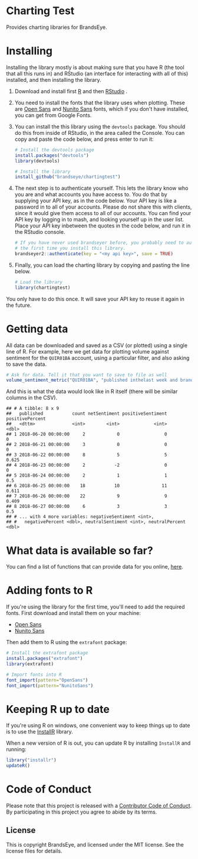 
<!-- README.md is generated from README.Rmd. Please edit that file -->
Charting Test
=============

Provides charting libraries for BrandsEye.

Installing
==========

Installing the library mostly is about making sure that you have R (the tool that all this runs in) and RStudio (an interface for interacting with all of this) installed, and then installing the library.

1.  Download and install first [R](https://cran.rstudio.com/) and then [RStudio](https://www.rstudio.com/products/rstudio/download/) .

2.  You need to install the fonts that the library uses when plotting. These are [Open Sans](https://fonts.google.com/specimen/Open+Sans) and [Nunito Sans](https://fonts.google.com/specimen/Nunito+Sans) fonts, which if you don't have installed, you can get from Google Fonts.

3.  You can install the this library using the `devtools` package. You should do this from inside of RStudio, in the area called the Console. You can copy and paste the code below, and press enter to run it:

    ``` r
    # Install the devtools package
    install.packages("devtools")
    library(devtools)

    # Install the library
    install_github("brandseye/chartingtest")
    ```

4.  The next step is to authenticate yourself. This lets the library know who you are and what accounts you have access to. You do that by supplying your API key, as in the code below. Your API key is like a password in to all of your accounts. Please do not share this with clients, since it would give them access to all of our accounts. You can find your API key by logging in to mash, and looking yourself up in the user list. Place your API key inbetween the quotes in the code below, and run it in the RStudio console.

    ``` r
    # If you have never used brandseyer before, you probably need to authenticate
    # the first time you install this library. 
    brandseyer2::authenticate(key = "<my api key>", save = TRUE)
    ```

5.  Finally, you can load the charting library by copying and pasting the line below.

    ``` r
    # Load the library
    library(chartingtest)
    ```

You only have to do this once. It will save your API key to reuse it again in the future.

Getting data
============

All data can be downloaded and saved as a CSV (or plotted) using a single line of R. For example, here we get data for plotting volume against sentiment for the `QUIR01BA` account, using a particular filter, and also asking to save the data.

``` r
# Ask for data. Tell it that you want to save to file as well
volume_sentiment_metric("QUIR01BA", "published inthelast week and brand isorchildof 10006", save = TRUE)
```

And this is what the data would look like in R itself (there will be similar columns in the CSV).

    ## # A tibble: 8 x 9
    ##   published           count netSentiment positiveSentiment positivePercent
    ##   <dttm>              <int>        <int>             <int>           <dbl>
    ## 1 2018-06-20 00:00:00     2            0                 0           0    
    ## 2 2018-06-21 00:00:00     3            0                 0           0    
    ## 3 2018-06-22 00:00:00     8            5                 5           0.625
    ## 4 2018-06-23 00:00:00     2           -2                 0           0    
    ## 5 2018-06-24 00:00:00     2            1                 1           0.5  
    ## 6 2018-06-25 00:00:00    18           10                11           0.611
    ## 7 2018-06-26 00:00:00    22            9                 9           0.409
    ## 8 2018-06-27 00:00:00     6            3                 3           0.5  
    ## # ... with 4 more variables: negativeSentiment <int>,
    ## #   negativePercent <dbl>, neutralSentiment <int>, neutralPercent <dbl>

What data is available so far?
==============================

You can find a list of functions that can provide data for you online, [here](reference/index.html).

Adding fonts to R
=================

If you're using the library for the first time, you'll need to add the required fonts. First download and install them on your machine:

-   [Open Sans](https://fonts.google.com/specimen/Open+Sans)
-   [Nunito Sans](https://fonts.google.com/specimen/Nunito+Sans)

Then add them to R using the `extrafont` package:

``` r
# Install the extrafont package
install.packages("extrafont")
library(extrafont)

# Import fonts into R
font_import(pattern="OpenSans")
font_import(pattern="NunitoSans")
```

Keeping R up to date
====================

If you're using R on windows, one convenient way to keep things up to date is to use the [InstallR](https://github.com/talgalili/installr) library.

When a new version of R is out, you can update R by installing `InstallR` and running:

``` r
library("installr")
updateR()
```

Code of Conduct
===============

Please note that this project is released with a [Contributor Code of Conduct](CODE_OF_CONDUCT.md). By participating in this project you agree to abide by its terms.

License
-------

This is copyright BrandsEye, and licensed under the MIT license. See the license files for details.
